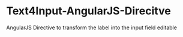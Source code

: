 Text4Input-AngularJS-Direcitve
==============================

AngularJS Directive to transform the label into the input field editable
